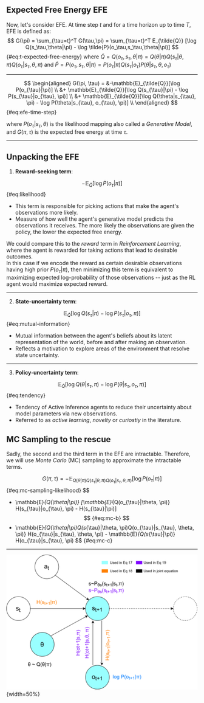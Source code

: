 ## Expected Free Energy EFE

Now, let's consider EFE. At time step $t$ and for a time horizon up to time $T$, EFE is defined as:
$$
G(\pi) = \sum_{\tau=t}^T G(\tau,\pi) = \sum_{\tau=t}^T E_{\tilde{Q}} [\log Q(s_\tau,\theta|\pi) - \log \tilde{P}(o_\tau,s_\tau,\theta|\pi)]
$$ {#eq:t-expected-free-energy}
where $\tilde{Q} = Q(o_\tau,s_\tau,\theta|\pi) = Q(\theta|\pi)Q(s_\tau|\theta,\pi)Q(o_\tau|s_\tau,\theta,\pi)$ and $\tilde{P} = P(o_\tau,s_\tau,\theta|\pi) = P(o_\tau|\pi)Q(s_\tau|o_\tau)P(\theta|s_\tau,\theta,o_\tau)$

---

$$
\begin{aligned}
G(\pi, \tau) = &-\mathbb{E}_{\tilde{Q}}[\log P(o_{\tau}|\pi)]  \\
 &+ \mathbb{E}_{\tilde{Q}}[\log Q(s_{\tau}|\pi) - \log P(s_{\tau}|o_{\tau}, \pi)] \\
 &+ \mathbb{E}_{\tilde{Q}}[\log Q(\theta|s_{\tau}, \pi) - \log P(\theta|s_{\tau}, o_{\tau}, \pi)] \\
\end{aligned}
$$ {#eq:efe-time-step}

where $P(o_\tau|s_\tau,\theta)$ is the likelihood mapping also called a *Generative Model*, and $G(\pi,\tau)$ is the expected free energy at time $\tau$.

---

## Unpacking the EFE

1. **Reward-seeking term**:

$$
 -\mathbb{E}_{\tilde{Q}}[\log P(o_{\tau}|\pi)]  
$$ {#eq:likelihood}

- This term is responsible for picking actions that make the agent's observations more likely. 
- Measure of how well the agent's generative model predicts the observations it receives. The more likely the observations are given the policy, the lower the expected free energy.

We could compare this to the *reward* term in *Reinforcement Learning*, where the agent is rewarded for taking actions that lead to desirable outcomes.  
In this case if we encode the reward as  certain desirable observations having high prior $P(o_\tau|\pi)$, then minimizing this term is equivalent to maximizing expected log-probability of those observations -- just as the RL agent would maximize expected reward.

---

2. **State-uncertainty term**:

$$
 \mathbb{E}_{\tilde{Q}}[\log Q(s_{\tau}|\pi) - \log P(s_{\tau}|o_{\tau}, \pi)]
$$ {#eq:mutual-information}

- Mutual information between the agent's beliefs about its latent representation of the world, before and after making an observation.
- Reflects a motivation to explore areas of the environment that resolve state uncertainty.

---

3. **Policy-uncertainty term**:

$$
 \mathbb{E}_{\tilde{Q}}[\log Q(\theta|s_{\tau}, \pi) - \log P(\theta|s_{\tau}, o_{\tau}, \pi)] 
$$ {#eq:tendency}

- Tendency of Active Inference agents to reduce their uncertainty about model parameters via new observations.
- Referred to as *active learning*, *novelty* or *curiostiy* in the literature.

## MC Sampling to the rescue

Sadly, the second and the third term in the EFE are intractable. Therefore, we will use *Monte Carlo* (MC) sampling to approximate the intractable terms.

$$
G(\pi, \tau) = - \mathbb{E}_{Q(\theta|\pi)Q(s_{\tau}|\theta, \pi)Q(o_{\tau}|s_{\tau}, \theta, \pi)} [\log P(o_{\tau}|\pi)]
$$ {#eq:mc-sampling-likelihood}
$$
+ \mathbb{E}_{Q(\theta|\pi)} [\mathbb{E}_{Q(o_{\tau}|\theta, \pi)} H(s_{\tau}|o_{\tau}, \pi) - H(s_{\tau}|\pi)] 
$$ {#eq:mc-b}
$$
+ \mathbb{E}_{Q(\theta|\pi)Q(s_{\tau}|\theta, \pi)Q(o_{\tau}|s_{\tau}, \theta, \pi)} H(o_{\tau}|s_{\tau}, \theta, \pi) - \mathbb{E}_{Q(s_{\tau}|\pi)} H(o_{\tau}|s_{\tau}, \pi) 
$$ {#eq:mc-c}



---

![ulala](img/EFE-calc.svg){width=50%}
